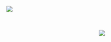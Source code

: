 ![](https://komarev.com/ghpvc/?username=n-ptr&color=grey)


<p align="center">
  <br><br>
  <img src="https://github-readme-stats.vercel.app/api/top-langs/?username=n-ptr&layout=compact&theme=dark"<p align="center">
</p>
